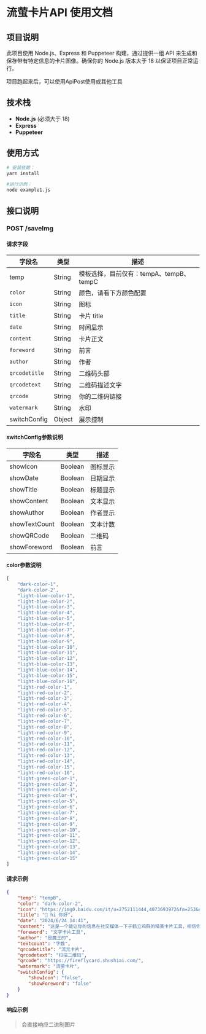 # 流萤卡片API 使用文档



## 项目说明

此项目使用 Node.js、Express 和 Puppeteer 构建，通过提供一组 API 来生成和保存带有特定信息的卡片图像。确保你的 Node.js 版本大于 18 以保证项目正常运行。

项目跑起来后，可以使用ApiPost使用或其他工具



## 技术栈

- **Node.js** (必须大于 18)
- **Express**
- **Puppeteer**



## 使用方式

```bash
# 安装依赖：
yarn install

#运行示例：
node example1.js 
```



## 接口说明

### POST /saveImg

#### 请求字段

| 字段名        | 类型   | 描述                                    |
| ------------- | ------ | --------------------------------------- |
| temp          | String | 模板选择，目前仅有：tempA、tempB、tempC |
| `color`       | String | 颜色，请看下方颜色配置                  |
| `icon`        | String | 图标                                    |
| `title`       | String | 卡片 title                              |
| `date`        | String | 时间显示                                |
| `content`     | String | 卡片正文                                |
| `foreword`    | String | 前言                                    |
| `author`      | String | 作者                                    |
| `qrcodetitle` | String | 二维码头部                              |
| `qrcodetext`  | String | 二维码描述文字                          |
| `qrcode`      | String | 你的二维码链接                          |
| `watermark`   | String | 水印                                    |
| switchConfig  | Object | 展示控制                                |

#### switchConfig参数说明

| 字段名        | 类型    | 描述     |
| ------------- | ------- | -------- |
| showIcon      | Boolean | 图标显示 |
| showDate      | Boolean | 日期显示 |
| showTitle     | Boolean | 标题显示 |
| showContent   | Boolean | 文本显示 |
| showAuthor    | Boolean | 作者显示 |
| showTextCount | Boolean | 文本计数 |
| showQRCode    | Boolean | 二维码   |
| showForeword  | Boolean | 前言     |

#### color参数说明

```js
[
    "dark-color-1",
    "dark-color-2",
    "light-blue-color-1",
    "light-blue-color-2",
    "light-blue-color-3",
    "light-blue-color-4",
    "light-blue-color-5",
    "light-blue-color-6",
    "light-blue-color-7",
    "light-blue-color-8",
    "light-blue-color-9",
    "light-blue-color-10",
    "light-blue-color-11",
    "light-blue-color-12",
    "light-blue-color-13",
    "light-blue-color-14",
    "light-blue-color-15",
    "light-blue-color-16",
    "light-red-color-1",
    "light-red-color-2",
    "light-red-color-3",
    "light-red-color-4",
    "light-red-color-5",
    "light-red-color-6",
    "light-red-color-7",
    "light-red-color-8",
    "light-red-color-9",
    "light-red-color-10",
    "light-red-color-11",
    "light-red-color-12",
    "light-red-color-13",
    "light-red-color-14",
    "light-red-color-15",
    "light-red-color-16",
    "light-green-color-1",
    "light-green-color-2",
    "light-green-color-3",
    "light-green-color-4",
    "light-green-color-5",
    "light-green-color-6",
    "light-green-color-7",
    "light-green-color-8",
    "light-green-color-9",
    "light-green-color-10",
    "light-green-color-11",
    "light-green-color-12",
    "light-green-color-13",
    "light-green-color-14",
    "light-green-color-15"
]
```



#### 请求示例

```json
{
    "temp": "tempB",
    "color": "dark-color-2",
    "icon": "https://img0.baidu.com/it/u=2752111444,4073693972&fm=253&app=120&size=w931&n=0&f=JPEG&fmt=auto?sec=1719507600&t=884a9a2b95e90dc7f959911fe3dc7613",
    "title": "👋 hi 你好",
    "date": "2024/6/24 14:41",
    "content": "这是一个能让你的信息在社交媒体一下子鹤立鸡群的精美卡片工具，相信你也是为此而来。💡 你可以在这里输入文字尝试一下，**支持 Markdown 语法**，实时生效。",
    "foreword": "文字卡片工具",
    "author": "是魔王的",
    "textcount": "字数",
    "qrcodetitle": "流光卡片",
    "qrcodetext": "扫描二维码",
    "qrcode": "https://fireflycard.shushiai.com/",
    "watermark": "流萤卡片",
    "switchConfig": {
        "showIcon": "false",
        "showForeword": "false"
    }
}
```



#### 响应示例

> 会直接响应二进制图片


